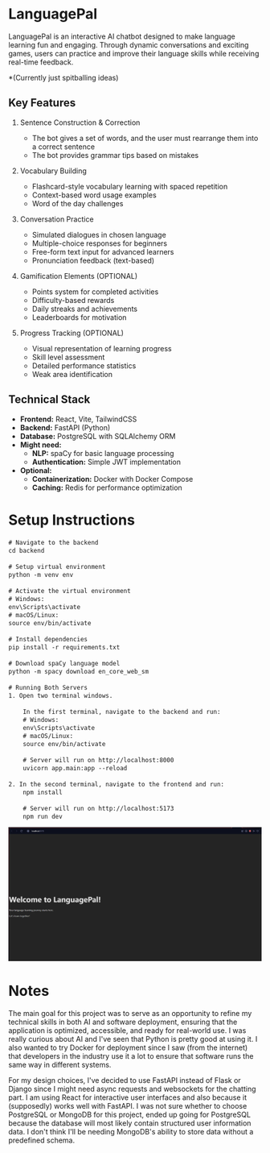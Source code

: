 # LanguagePal
LanguagePal is an interactive AI chatbot designed to make language learning fun and engaging. Through dynamic conversations and exciting games, users can practice and improve their language skills while receiving real-time feedback.

*(Currently just spitballing ideas)

## Key Features
1. Sentence Construction & Correction
    - The bot gives a set of words, and the user must rearrange them into a correct sentence
    - The bot provides grammar tips based on mistakes

2. Vocabulary Building
    - Flashcard-style vocabulary learning with spaced repetition
    - Context-based word usage examples
    - Word of the day challenges

3. Conversation Practice
    - Simulated dialogues in chosen language
    - Multiple-choice responses for beginners
    - Free-form text input for advanced learners
    - Pronunciation feedback (text-based)

4. Gamification Elements (OPTIONAL)
    - Points system for completed activities
    - Difficulty-based rewards
    - Daily streaks and achievements
    - Leaderboards for motivation

5. Progress Tracking (OPTIONAL)
    - Visual representation of learning progress
    - Skill level assessment
    - Detailed performance statistics
    - Weak area identification

## Technical Stack
- **Frontend:** React, Vite, TailwindCSS
- **Backend:** FastAPI (Python)  
- **Database:** PostgreSQL with SQLAlchemy ORM  
- **Might need:**  
  - **NLP:** spaCy for basic language processing  
  - **Authentication:** Simple JWT implementation  
- **Optional:**  
  - **Containerization:** Docker with Docker Compose  
  - **Caching:** Redis for performance optimization  

# Setup Instructions
```
# Navigate to the backend
cd backend

# Setup virtual environment
python -m venv env

# Activate the virtual environment
# Windows:
env\Scripts\activate
# macOS/Linux:
source env/bin/activate

# Install dependencies
pip install -r requirements.txt

# Download spaCy language model
python -m spacy download en_core_web_sm

# Running Both Servers
1. Open two terminal windows.

    In the first terminal, navigate to the backend and run:
    # Windows:
    env\Scripts\activate
    # macOS/Linux:
    source env/bin/activate
    
    # Server will run on http://localhost:8000
    uvicorn app.main:app --reload

2. In the second terminal, navigate to the frontend and run:
    npm install

    # Server will run on http://localhost:5173
    npm run dev
```

![Initial Image](./docs/images/Initial.png)

# Notes
The main goal for this project was to serve as an opportunity to refine my technical skills in both AI and software deployment, ensuring that the application is optimized, accessible, and ready for real-world use. I was really curious about AI and I've seen that Python is pretty good at using it. I also wanted to try Docker for deployment since I saw (from the internet) that developers in the industry use it a lot to ensure that software runs the same way in different systems. 

For my design choices, I've decided to use FastAPI instead of Flask or Django since I might need async requests and websockets for the chatting part. I am using React for interactive user interfaces and also because it (supposedly) works well with FastAPI. I was not sure whether to choose PostgreSQL or MongoDB for this project, ended up going for PostgreSQL because the database will most likely contain structured user information data. I don't think I'll be needing MongoDB's ability to store data without a predefined schema.